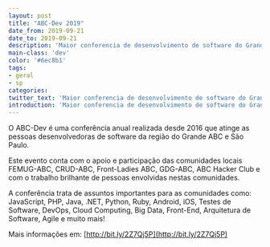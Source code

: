 ```yaml
---
layout: post
title: "ABC-Dev 2019"
date_from: 2019-09-21
date_to: 2019-09-21
description: 'Maior conferencia de desenvolvimento de software do Grande ABC.'
main-class: 'dev'
color: '#6ec8b1'
tags:
- geral
- sp
categories:
twitter_text: 'Maior conferencia de desenvolvimento de software do Grande ABC.'
introduction: 'Maior conferencia de desenvolvimento de software do Grande ABC.'
---
```


O ABC-Dev é uma conferência anual realizada desde 2016 que atinge as pessoas desenvolvedoras de software da região do Grande ABC e São Paulo.

Este evento conta com o apoio e participação das comunidades locais FEMUG-ABC, CRUD-ABC, Front-Ladies ABC, GDG-ABC, ABC Hacker Club e com o trabalho brilhante de pessoas envolvidas nestas comunidades.

A conferência trata de assuntos importantes para as comunidades como: JavaScript, PHP, Java, .NET, Python, Ruby, Android, iOS, Testes de Software, DevOps, Cloud Computing, Big Data, Front-End, Arquitetura de Software, Agile e muito mais!

Mais informações em: [http://bit.ly/2Z7Qj5P](http://bit.ly/2Z7Qj5P)
